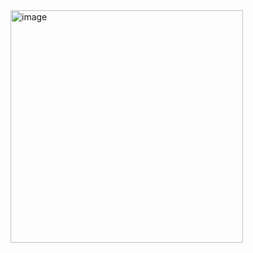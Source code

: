 <img width="372" alt="image" src="https://user-images.githubusercontent.com/85753752/167889237-d54c42f1-10ae-494f-89ed-36bf6c04c586.png">
